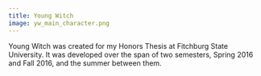 ```yaml
---
title: Young Witch
image: yw_main_character.png
---
```


Young Witch was created for my Honors Thesis at Fitchburg State University. It was developed over the span of two semesters, Spring 2016 and Fall 2016, and the summer between them.
